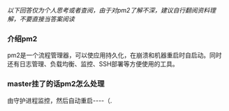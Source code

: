 
*以下回答仅为个人思考或者查阅，由于对pm2了解不深，建议自行翻阅资料理解，不要直接当答案阅读*


### 介绍pm2
pm2是一个流程管理器，可以使应用持久化，在崩溃和机器重启时自启动。同时还有日志管理、负载均衡、监控、SSH部署等方便使用的工具。


### master挂了的话pm2怎么处理
由守护进程监控，然后自动重启----（.
